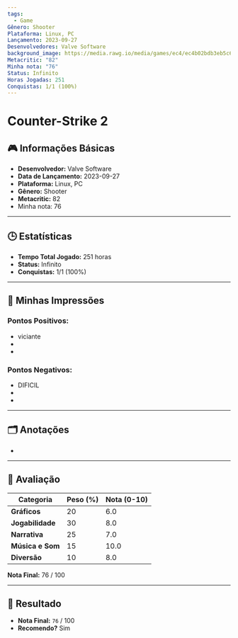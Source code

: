 ```yaml
---
tags:
  - Game
Gênero: Shooter
Plataforma: Linux, PC
Lançamento: 2023-09-27
Desenvolvedores: Valve Software
background_image: https://media.rawg.io/media/games/ec4/ec4b02bdb3eb5c6212992c19bc05697e.jpg
Metacritic: "82"
Minha nota: "76"
Status: Infinito
Horas Jogadas: 251
Conquistas: 1/1 (100%)
---
```

# Counter-Strike 2

## 🎮 Informações Básicas
- **Desenvolvedor:** Valve Software
- **Data de Lançamento:** 2023-09-27
- **Plataforma:** Linux, PC 
- **Gênero:** Shooter
- **Metacritic:** 82
- Minha nota: 76

---

## 🕒 Estatísticas
- **Tempo Total Jogado:** 251 horas
- **Status:** Infinito
- **Conquistas:** 1/1 (100%)

---

## 📝 Minhas Impressões
### Pontos Positivos:
- viciante
- 
- 

### Pontos Negativos:
- DIFICIL
- 
- 

---

## 🗂️ Anotações
- 

---------------------------------

## 📝 Avaliação
| Categoria          | Peso (%) | Nota (0-10) |
|--------------------|----------|-------------|
| **Gráficos**       | 20       | 6.0 |
| **Jogabilidade**   | 30       | 8.0 |
| **Narrativa**      | 25       | 7.0 |
| **Música e Som**   | 15       | 10.0 |
| **Diversão**       | 10       | 8.0 |

**Nota Final:** 76 / 100

---

## 🌟 Resultado
- **Nota Final:** `76` / 100
- **Recomendo?** Sim

